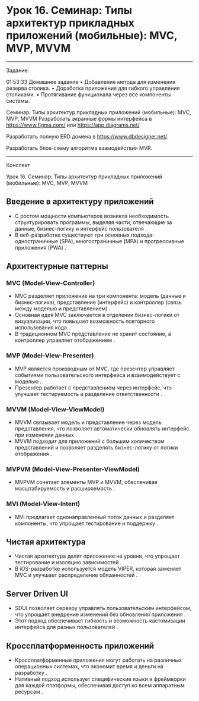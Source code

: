 # Урок 16. Семинар: Типы архитектур прикладных приложений (мобильные): MVC, MVP, MVVM

_____________________________________________________________________________________________________

Задание:

01:53:33 Домашнее задание
• Добавление метода для изменения резерва столика.
• Доработка приложения для гибкого управления столиками.
• Протягивание функционала через все компоненты системы.

Семинар: Типы архитектур прикладных приложений (мобильные): MVC, MVP, MVVM
Разработать экранные формы интерфейса в https://www.figma.com/ или https://app.diagrams.net/.

Разработать полную ERD домена в https://www.dbdesigner.net/.

Разработать блок-схему алгоритма взамодействия MVP.

*****************************************************************************************************
Конспект

Урок 16. Семинар: Типы архитектур прикладных приложений (мобильные): MVC, MVP, MVVM

## Введение в архитектуру приложений
- С ростом мощности компьютеров возникла необходимость структурировать программы, выделяя части, отвечающие за данные, бизнес-логику и интерфейс пользователя   .
- В веб-разработке существуют три основных подхода: одностраничные (SPA), многостраничные (MPA) и прогрессивные приложения (PWA)    .

## Архитектурные паттерны
### MVC (Model-View-Controller)
- MVC разделяет приложение на три компонента: модель (данные и бизнес-логика), представление (интерфейс) и контроллер (связь между моделью и представлением)    .
- Основная идея MVC заключается в отделении бизнес-логики от визуализации, что повышает возможность повторного использования кода   .
- В традиционном MVC представление не хранит состояние, а контроллер управляет отображением   .

### MVP (Model-View-Presenter)
- MVP является производным от MVC, где презентер управляет событиями пользовательского интерфейса и взаимодействует с моделью    .
- Презентер работает с представлением через интерфейс, что улучшает тестируемость и разделение ответственности    .

### MVVM (Model-View-ViewModel)
- MVVM связывает модель и представление через модель представления, что позволяет автоматически обновлять интерфейс при изменении данных    .
- MVVM подходит для приложений с большим количеством представлений и позволяет разделять бизнес-логику от логики отображения   .

### MVPVM (Model-View-Presenter-ViewModel)
- MVPVM сочетает элементы MVP и MVVM, обеспечивая масштабируемость и расширяемость    .

### MVI (Model-View-Intent)
- MVI предлагает однонаправленный поток данных и разделяет компоненты, что упрощает тестирование и поддержку    .

## Чистая архитектура
- Чистая архитектура делит приложение на уровни, что упрощает тестирование и изоляцию зависимостей    .
- В iOS-разработке используется модель VIPER, которая заменяет MVC и улучшает распределение обязанностей    .

## Server Driven UI
- SDUI позволяет серверу управлять пользовательским интерфейсом, что упрощает внедрение изменений без обновления приложения    .
- Этот подход обеспечивает гибкость и возможность кастомизации интерфейса для разных пользователей    .

## Кроссплатформенность приложений
- Кроссплатформенные приложения могут работать на различных операционных системах, что экономит время и деньги на разработку    .
- Нативный подход использует специфические языки и фреймворки для каждой платформы, обеспечивая доступ ко всем аппаратным ресурсам    .